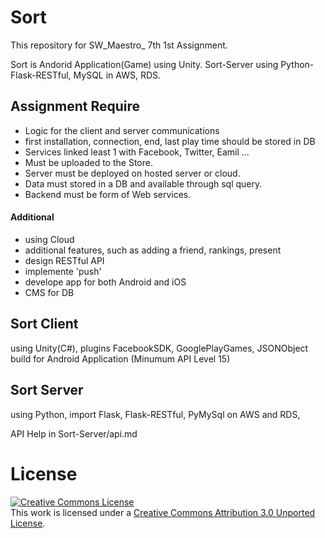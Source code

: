 # Sort
This repository for SW_Maestro_ 7th 1st Assignment.

Sort is Andorid Application(Game) using Unity.
Sort-Server using Python-Flask-RESTful, MySQL in AWS, RDS.

## Assignment Require
- Logic for the client and server communications
- first installation, connection, end, last play time should be stored in DB
- Services linked least 1 with Facebook, Twitter, Eamil ... 
- Must be uploaded to the Store.
- Server must be deployed on hosted server or cloud.
- Data must stored in a DB and available through sql query.
- Backend must be form of Web services.

#### Additional
- using Cloud
- additional features, such as adding a friend, rankings, present
- design RESTful API
- implemente 'push'
- develope app for both Android and iOS
- CMS for DB


## Sort Client
using Unity(C#), plugins FacebookSDK, GooglePlayGames, JSONObject
build for Android Application (Minumum API Level 15)


## Sort Server
using Python, import Flask, Flask-RESTful, PyMySql
on AWS and RDS,

API Help  in Sort-Server/api.md

# License
<a rel="license" href="http://creativecommons.org/licenses/by/3.0/"><img alt="Creative Commons License" style="border-width:0" src="https://i.creativecommons.org/l/by/3.0/88x31.png" /></a><br />This work is licensed under a <a rel="license" href="http://creativecommons.org/licenses/by/3.0/">Creative Commons Attribution 3.0 Unported License</a>.
